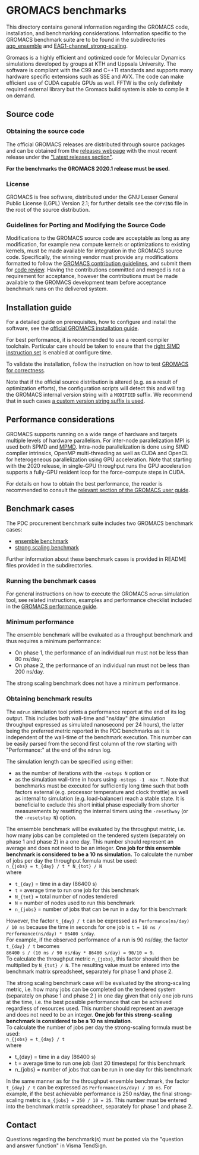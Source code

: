 # GROMACS benchmarks

This directory contains general information regarding the GROMACS
code, installation, and benchmarking considerations.  Information
specific to the GROMACS benchmark suite are to be found in the
subdirectories [aqp_ensemble](./aqp_ensemble) and
[EAG1-channel_strong-scaling](./EAG1-channel_strong-scaling).

Gromacs is a highly efficient and optimized code for Molecular
Dynamics simulations developed by groups at KTH and Uppsala
University. The software is compliant with the C99 and C++11 standards
and supports many hardware specific extensions such as SSE and
AVX. The code can make efficient use of CUDA capable GPUs as
well. FFTW is the only definitely required external library but the
Gromacs build system is able to compile it on demand.

## Source code

### Obtaining the source code

The official GROMACS releases are distributed through source
packages and can be obtained from the [releases
webpage](http://manual.gromacs.org) with the most recent release under
the ["Latest releases
section"](http://manual.gromacs.org/#latest-releases).

**For the benchmarks the GROMACS 2020.1 release must be used.**

### License

GROMACS is free software, distributed under the GNU Lesser General
Public License (LGPL) Version 2.1; for further details see the
``COPYING`` file in the root of the source distribution.

### Guidelines for Porting and Modifying the Source Code

Modifications to the GROMACS source code are acceptable as long as any
modification, for example new compute kernels or optimizations to
existing kernels, must be made available for integration in the
GROMACS source code.  Specifically, the winning vendor must provide
any modifications formatted to follow the [GROMACS contribution
guidelines](http://manual.gromacs.org/documentation/current/dev-manual/contribute.html),
and submit them for [code
review](http://manual.gromacs.org/documentation/current/dev-manual/change-management.html).
Having the contributions committed and merged is not a requirement for
acceptance, however the contributions must be made available to the
GROMACS development team before acceptance benchmark runs on the
delivered system.

## Installation guide

For a detailed guide on prerequisites, how to configure and install
the software, see the [official GROMACS installation
guide](http://manual.gromacs.org/documentation/current/install-guide/index.html).

For best performance, it is recommended to use a recent compiler
toolchain. Particular care should be taken to ensure that the [right
SIMD instruction
set](http://manual.gromacs.org/documentation/current/install-guide/index.html#simd-support)
is enabled at configure time.

To validate the installation, follow the instruction on how to test
[GROMACS for
correctness](http://manual.gromacs.org/documentation/2020/install-guide/index.html#testing-gromacs-for-correctness).

Note that if the official source distribution is altered (e.g. as a
result of optimization efforts), the configuration scripts will detect
this and will tag the GROMACS internal version string with a
`MODIFIED` suffix. We recommend that in such cases [a custom version
string suffix is
used](http://manual.gromacs.org/documentation/2020/install-guide/index.html#validating-gromacs-for-source-code-modifications).

## Performance considerations

GROMACS supports running on a wide range of hardware and targets
multiple levels of hardware parallelism.  For inter-node
parallelization MPI is used both SPMD and
[MPMD](http://manual.gromacs.org/documentation/2020/user-guide/mdrun-performance.html#).
Intra-node parallelization is done using SIMD compiler intrinsics,
OpenMP multi-threading as well as CUDA and OpenCL for heterogeneous
parallelization using GPU acceleration. Note that starting with the
2020 release, in single-GPU throughput runs the GPU acceleration
supports a fully-GPU resident loop for the force-compute steps in
CUDA.

For details on how to obtain the best performance, the reader is
recommended to consult the [relevant section of the GROMACS user
guide](http://manual.gromacs.org/documentation/2020/user-guide/mdrun-performance.html#).

## Benchmark cases

The PDC procurement benchmark suite includes two GROMACS benchmark
cases:

- [ensemble benchmark](./aqp_ensemble)
- [strong scaling benchmark](./EAG1-channel_strong-scaling)

Further information about these benchmark cases is provided in README
files provided in the subdirectories.


### Running the benchmark cases

For general instructions on how to execute the GROMACS ``mdrun``
simulation tool, see related instructions, examples and performance
checklist included in the [GROMACS performance
guide](http://manual.gromacs.org/documentation/2020/user-guide/mdrun-performance.html#running-mdrun-within-a-single-node).

### Minimum performance

The ensemble benchmark will be evaluated as a throughput benchmark 
and thus requires a minimum performance:

- On phase 1, the performance of an individual run must not be 
  less than 80 ns/day.
- On phase 2, the performance of an individual run must not be 
  less than 200 ns/day.

The strong scaling benchmark does not have a minimum performance.

### Obtaining benchmark results

The ``mdrun`` simulation tool prints a performance report at the end
of its log output.  This includes both wall-time and "ns/day" (the
simulation throughput expressed as simulated nanosecond per 24 hours),
the latter being the preferred metric reported in the PDC benchmarks
as it is independent of the wall-time of the benchmark execution.
This number can be easily parsed from the second first column of the
row starting with "Performance:" at the end of the ``mdrun`` log.

The simulation length can be specified using either:
- as the number of iterations with the ``-nsteps N`` option or
- as the simulation wall-time in hours using ``-nsteps -1 -max T``.
Note that benchmarks must be executed for sufficiently long time
such that both factors external (e.g. processor temperature and clock
throttle) as well as internal to simulation (e.g. load-balancer) reach
a stable state.  It is beneficial to exclude this short initial phase
especially from shorter measurements by resetting the internal timers
using the `-resethway` (or the `-resetstep N`) option.

The ensemble benchmark will be evaluated by the throughput metric,
i.e. how many jobs can be completed on the tendered system (separately
on phase 1 and phase 2) in a one day. This number should represent an
average and does not need to be an integer.
**One job for this ensemble benchmark is considered to be a 10 ns simulation.**
To calculate the number of jobs per day the throughput formula 
must be used:  
`n_{jobs} = t_{day} / t * N_{tot} / N`  
where
- `t_{day}` = time in a day (86400 s)
- `t` = average time to run one job for this benchmark
- `N_{tot}` = total number of nodes tendered
- `N` = number of nodes used to run this benchmark
- `n_{jobs}` = number of jobs that can be run in a day for this benchmark 

However, the factor `t_{day} / t` can be expressed as 
`Performance(ns/day) / 10 ns` because the time in seconds for one job is 
`t = 10 ns / Performance(ns/day) * 86400 s/day`.  
For example, if the observed performance 
of a run is 90 ns/day, the factor `t_{day} / t` becomes  
`86400 s / (10 ns / 90 ns/day * 86400 s/day) = 90/10 = 9`.  
To calculate the throughput metric `n_{jobs}`, this factor should 
then be multiplied by `N_{tot} / N`. The resulting value must be 
entered into the benchmark matrix spreadsheet, separately for phase 
1 and phase 2.

The strong scaling benchmark case will be evaluated by the
strong-scaling metric, i.e. how many jobs can be completed on the
tendered system (separately on phase 1 and phase 2 ) in one day given
that only one job runs at the time, i.e. the best possible performance 
that can be achieved regardless of resources used. 
This number should represent an
average and does not need to be an integer.  **One job for this
strong-scaling benchmark is considered to be a 10 ns simulation**.  
To calculate the number of jobs per day the strong-scaling formula
must be used:  
`n_{jobs} = t_{day} / t`   
where 
- t_{day} = time in a day (86400 s)
- t = average time to run one job (last 20 timesteps) for this benchmark
- n_{jobs} = number of jobs that can be run in one day for this benchmark

In the same manner as for the throughput ensemble benchmark, the factor 
`t_{day} / t` can be expressed as `Performance(ns/day) / 10 ns`. For 
example, if the best achievable performance is 250 ns/day, the final 
strong-scaling metric is `n_{jobs} = 250 / 10 = 25`. This number must 
be entered into the benchmark matrix spreadsheet, separately for phase 1 
and phase 2.

## Contact

Questions regarding the benchmark(s) must be posted via the "question and answer function" in Visma TendSign.
